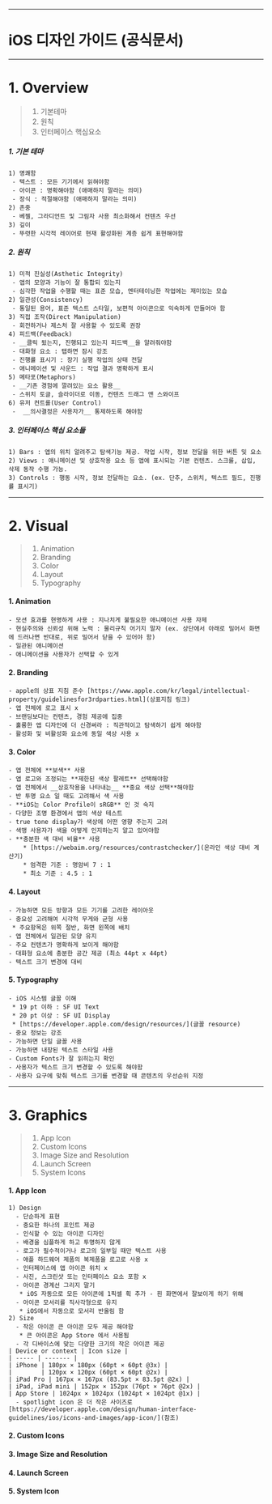 ----------------------------------------------
# iOS 디자인 가이드 (공식문서)
----------------------------------------------
# 1. Overview
>1. 기본테마
>2. 원칙
>3. 인터페이스 핵심요소

##### 1. 기본 테마 
    1) 명쾌함
     - 텍스트 : 모든 기기에서 읽혀야함
     - 아이콘 : 명확해야함 (애매하지 말라는 의미)
     - 장식 : 적절해야함 (애매하지 말라는 의미)
    2) 존중 
     - 베젤, 그라디언트 및 그림자 사용 최소화해서 컨텐츠 우선
    3) 깊이 
     - 뚜렷한 시각적 레이어로 현재 활성화된 계층 쉽게 표현해야함

##### 2. 원칙
    1) 미적 진실성(Asthetic Integrity)
     - 앱의 모양과 기능이 잘 통합되 있는지
     - 심각한 작업을 수행할 때는 표준 모습, 엔터테이닝한 작업에는 재미있는 모습
    2) 일관성(Consistency)
     - 통일된 용어, 표준 텍스트 스타일, 보편적 아이콘으로 익숙하게 만들어야 함
    3) 직접 조작(Direct Manipulation)
     - 회전하거나 제스처 잘 사용할 수 있도록 권장
    4) 피드백(Feedback)
     - __클릭 됬는지, 진행되고 있는지 피드백__을 알려줘야함
     - 대화형 요소 : 탭하면 잠시 강조
     - 진행률 표시기 : 장기 실행 작업의 상태 전달
     - 애니메이션 및 사운드 : 작업 결과 명확하게 표시
    5) 메타포(Metaphors)
     - __기존 경험에 깔려있는 요소 활용__
     - 스위치 토글, 슬라이더로 이동, 컨텐츠 드래그 앤 스와이프
    6) 유저 컨트롤(User Control)
     -  __의사결정은 사용자가__ 통제하도록 해야함

##### 3. 인터페이스 핵심 요소들
    1) Bars : 앱의 위치 알려주고 탐색기능 제공. 작업 시작, 정보 전달을 위한 버튼 및 요소
    2) Views : 애니메이션 및 상호작용 요소 등 앱에 표시되는 기본 컨텐츠. 스크롤, 삽입, 삭제 동작 수행 가능.
    3) Controls : 행동 시작, 정보 전달하는 요소. (ex. 단추, 스위치, 텍스트 필드, 진행률 표시기)

----------------------------------------------
# 2. Visual

> 1. Animation
> 2. Branding
> 3. Color
> 4. Layout
> 5. Typography

#### 1. Animation
    - 모션 효과를 현명하게 사용 : 지나치게 불필요한 애니메이션 사용 자제
    - 현실주의와 신뢰성 위해 노력 : 물리규칙 어기지 말자 (ex. 상단에서 아래로 밀어서 화면에 드러나면 반대로, 위로 밀어서 닫을 수 있어야 함)
    - 일관된 애니메이션
    - 애니메이션을 사용자가 선택할 수 있게
#### 2. Branding
    - apple의 상표 지침 준수 [https://www.apple.com/kr/legal/intellectual-property/guidelinesfor3rdparties.html](상표지침 링크)
    - 앱 전체에 로고 표시 x
    - 브랜딩보다는 컨텐츠, 경험 제공에 집중
    - 훌륭한 앱 디자인에 더 신경써라 : 직관적이고 탐색하기 쉽게 해야함
    - 활성화 및 비활성화 요소에 동일 색상 사용 x
#### 3. Color
    - 앱 전체에 **보색** 사용
    - 앱 로고와 조정되는 **제한된 색상 팔레트** 선택해야함
    - 앱 전체에서 __상호작용을 나타내는__ **중요 색상 선택**해야함
    - 반 투명 요소 일 때도 고려해서 색 사용
    - **iOS는 Color Profile이 sRGB** 인 것 숙지
    - 다양한 조명 환경에서 앱의 색상 테스트
    - true tone display가 색상에 어떤 영향 주는지 고려
    - 색맹 사용자가 색을 어떻게 인지하는지 알고 있어야함
    - **충분한 색 대비 비율** 사용
        * [https://webaim.org/resources/contrastchecker/](온라인 색상 대비 계산기)
        * 엄격한 기준 : 명암비 7 : 1
        * 최소 기준 : 4.5 : 1
#### 4. Layout
    - 가능하면 모든 방향과 모든 기기를 고려한 레이아웃
    - 중요성 고려해여 시각적 무게와 균형 사용
     * 주요항목은 위쪽 절반, 화면 왼쪽에 배치
    - 앱 전체에서 일관된 모양 유지
    - 주요 컨텐츠가 명확하게 보이게 해야함
    - 대화형 요소에 충분한 공간 제공 (최소 44pt x 44pt)
    - 텍스트 크기 변경에 대비
#### 5. Typography
    - iOS 시스템 글꼴 이해
     * 19 pt 이하 : SF UI Text
     * 20 pt 이상 : SF UI Display
     * [https://developer.apple.com/design/resources/](글꼴 resource)
    - 중요 정보는 강조
    - 가능하면 단일 글꼴 사용
    - 가능하면 내장된 텍스트 스타일 사용
    - Custom Fonts가 잘 읽히는지 확인
    - 사용자가 텍스트 크기 변경할 수 있도록 해야함
    - 사용자 요구에 맞춰 텍스트 크기를 변경할 때 콘텐츠의 우선순위 지정
----------------------------------------------
# 3. Graphics

> 1. App Icon
> 2. Custom Icons
> 3. Image Size and Resolution
> 4. Launch Screen
> 5. System Icons

#### 1. App Icon
    1) Design
      - 단순하게 표현
      - 중요한 하나의 포인트 제공
      - 인식할 수 있는 아이콘 디자인
      - 배경을 심플하게 하고 투명하지 않게
      - 로고가 필수적이거나 로고의 일부일 때만 텍스트 사용
      - 애플 하드웨어 제품의 복제품을 로고로 사용 x
      - 인터페이스에 앱 아이콘 위치 x
      - 사진, 스크린샷 또는 인터페이스 요소 포함 x
      - 아이콘 경계선 그리지 말기 
       * iOS 자동으로 모든 아이콘에 1픽셀 획 추가 - 흰 화면에서 잘보이게 하기 위해
      - 아이콘 모서리를 직사각형으로 유지
       * iOS에서 자동으로 모서리 반올림 함
    2) Size
      - 작은 아이콘 큰 아이콘 모두 제공 해야함
       * 큰 아이콘은 App Store 에서 사용됨
      - 각 디바이스에 맞는 다양한 크기의 작은 아이콘 제공
    | Device or context | Icon size |
    | ----- | ------- |
    | iPhone | 180px × 180px (60pt × 60pt @3x) |
    | 	     | 120px × 120px (60pt × 60pt @2x) |
    | iPad Pro | 167px × 167px (83.5pt × 83.5pt @2x) |
    | iPad, iPad mini | 152px × 152px (76pt × 76pt @2x) |
    | App Store | 1024px × 1024px (1024pt × 1024pt @1x) |
      - spotlight icon 은 더 작은 사이즈로 [https://developer.apple.com/design/human-interface-guidelines/ios/icons-and-images/app-icon/](참조)
#### 2. Custom Icons
#### 3. Image Size and Resolution
#### 4. Launch Screen
#### 5. System Icon
